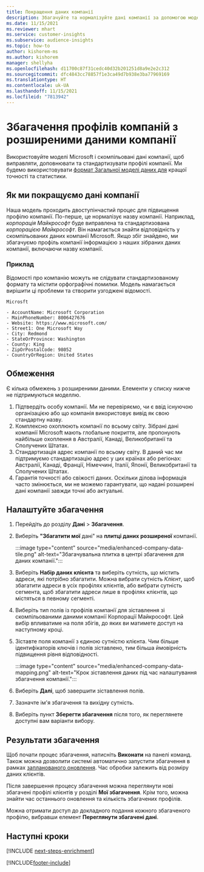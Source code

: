 ```yaml
---
title: Покращення даних компанії
description: Збагачуйте та нормалізуйте дані компанії за допомогою моделей Microsoft.
ms.date: 11/15/2021
ms.reviewer: mhart
ms.service: customer-insights
ms.subservice: audience-insights
ms.topic: how-to
author: kishorem-ms
ms.author: kishorem
manager: shellyha
ms.openlocfilehash: d11700c87f31cedc40d32b201251d8a9e2e2c312
ms.sourcegitcommit: dfc4843cc78857f1e3ca49d7b938e3ba77969169
ms.translationtype: HT
ms.contentlocale: uk-UA
ms.lasthandoff: 11/15/2021
ms.locfileid: "7813942"
---
```

# <a name="enrichment-of-company-profiles-with-enhanced-company-data"></a>Збагачення профілів компаній з розширеними даними компанії

Використовуйте моделі Microsoft і скомпільовані дані компанії, щоб виправляти, доповнювати та стандартизувати профілі компанії. Ми будемо використовувати [формат Загальної моделі даних для](/common-data-model/schema/core/applicationcommon/account) кращої точності та статистики.

## <a name="how-we-enhance-company-data"></a>Як ми покращуємо дані компанії

Наша модель проходить двоступінчастий процес для підвищення профілю компанії. По-перше, це нормалізує назву компанії. Наприклад, *корпорація Майкрософт* буде виправлена та стандартизована *корпорацією Майкрософт*. Він намагається знайти відповідність у скомпільованих даних компанії Microsoft. Якщо збіг знайдено, ми збагачуємо профіль компанії інформацією з наших зібраних даних компанії, включаючи назву компанії.


### <a name="example"></a>Приклад

Відомості про компанію можуть не слідувати стандартизованому формату та містити орфографічні помилки. Модель намагається вирішити ці проблеми та створити узгоджені відомості.

```Input
Microsft
```

```Output
- AccountName: Microsoft Corporation
- MainPhoneNumber: 8006427676
- Website: https://www.microsoft.com/
- Street1: One Microsoft Way
- City: Redmond
- StateOrProvince: Washington
- County: King
- ZipOrPostalCode: 98052
- CountryOrRegion: United States
```

## <a name="limitations"></a>Обмеження

Є кілька обмежень з розширеними даними. Елементи у списку нижче не підтримуються моделлю.

1.  Підтвердіть особу компанії. Ми не перевіряємо, чи є ввід існуючою організацією або що компанія використовує вивід як свою стандартну назву.
2.  Комплексно охоплюють компанії по всьому світу. Зібрані дані компанії Microsoft мають глобальне покриття, але пропонують найбільше охоплення в Австралії, Канаді, Великобританії та Сполучених Штатах.
3.  Стандартизація адрес компанії по всьому світу. В даний час ми підтримуємо стандартизацію адрес у цих країнах або регіонах: Австралії, Канаді, Франції, Німеччині, Італії, Японії, Великобританії та Сполучених Штатах.
4.  Гарантія точності або свіжості даних. Оскільки ділова інформація часто змінюється, ми не можемо гарантувати, що надані розширені дані компанії завжди точні або актуальні.

## <a name="configure-the-enrichment"></a>Налаштуйте збагачення

1. Перейдіть до розділу **Дані** > **Збагачення**.

1. Виберіть **"Збагатити мої** дані" на **плитці даних розширеної** компанії.

   :::image type="content" source="media/enhanced-company-data-tile.png" alt-text="Збагачувальна плитка в центрі збагачення для даних компанії.":::

1. Виберіть **Набір даних клієнта** та виберіть сутність, що містить адреси, які потрібно збагатити. Можна вибрати сутність *Клієнт*, щоб збагатити адреси в усіх профілях клієнтів, або вибрати сутність сегмента, щоб збагатити адреси лише в профілях клієнтів, що містяться в певному сегменті.

1. Виберіть тип полів із профілів компанії для зіставлення зі скомпільованими даними компанії Корпорації Майкрософт. Цей вибір впливатиме на поля збігів, до яких ви матимете доступ на наступному кроці.

1.  Зіставте поля компанії з єдиною сутністю клієнта. Чим більше ідентифікаторів ключів і полів зіставлено, тим більша ймовірність підвищення рівня відповідності.

    :::image type="content" source="media/enhanced-company-data-mapping.png" alt-text="Крок зіставлення даних під час налаштування збагачення компанії.":::

1. Виберіть **Далі**, щоб завершити зіставлення полів.

1. Зазначте ім'я збагачення та вихідну сутність.

1. Виберіть пункт **Зберегти збагачення** після того, як переглянете доступні вам варіанти вибору.

## <a name="enrichment-results"></a>Результати збагачення

Щоб почати процес збагачення, натисніть **Виконати** на панелі команд. Також можна дозволити системі автоматично запустити збагачення в рамках [запланованого оновлення](system.md#schedule-tab). Час обробки залежить від розміру даних клієнтів.

Після завершення процесу збагачення можна переглянути нові збагачені профілі клієнтів у розділі **Мої збагачення**. Крім того, можна знайти час останнього оновлення та кількість збагачених профілів.

Можна отримати доступ до докладного подання кожного збагаченого профілю, вибравши елемент **Переглянути збагачені дані**.

## <a name="next-steps"></a>Наступні кроки

[!INCLUDE [next-steps-enrichment](../includes/next-steps-enrichment.md)]

[!INCLUDE[footer-include](../includes/footer-banner.md)]
